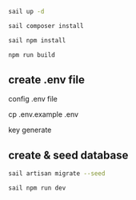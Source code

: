 ```bash
sail up -d
```

```bash
sail composer install
```
```bash
sail npm install
```
```bash
npm run build
```

## create .env file
config .env file

cp .env.example .env

key generate

## create & seed database

```bash
sail artisan migrate --seed
```

```bash
sail npm run dev
```
